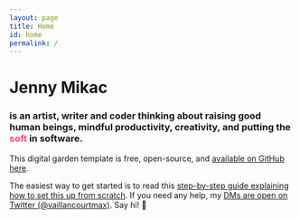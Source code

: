 ```yaml
---
layout: page
title: Home
id: home
permalink: /
---
```


# <span class="rainbow">Jenny Mikac</span>
### is an artist, writer and coder thinking about raising good human beings, mindful productivity, creativity, and putting the <span style="color: #EF4E7B">soft</span> in software.

This digital garden template is free, open-source, and [available on GitHub here](https://github.com/maximevaillancourt/digital-garden-jekyll-template).

The easiest way to get started is to read this [step-by-step guide explaining how to set this up from scratch](https://maximevaillancourt.com/blog/setting-up-your-own-digital-garden-with-jekyll). If you need any help, my [DMs are open on Twitter (@vaillancourtmax)](https://twitter.com/vaillancourtmax). Say hi! 👋

<style>
  .wrapper {
    max-width: 46em;
  }
</style>
